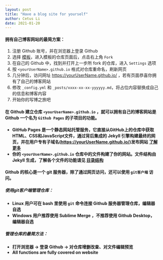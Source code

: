 ```yaml
---
layout: post
title: "Have a blog site for yourself"
author: Cetus Li
date: 2021-01-20
---
```

#### <b>拥有自己博客网站的最简方案：</b>
1. 注册 Github 账号，并在浏览器上登录 Github
2. 选择 [模板][gh-themes]，进入模板的仓库页面后，点击右上角 `Fork`
3. 在自己的 Github 中，找到并打开上一步所 fork 的仓库，进入 `Settings` 选项
4. 按 `<yourUserName>.github.io` 格式对仓库重命名，刷新网页
5. 几分钟后，访问网址 https://yourUserName.github.io/ ，若有页面恭喜你拥有了自己的博客网站
6. 修改 `_config.yml` 和 `_posts/xxxx-xx-xx-yyyyyy.md`，将占位内容替换成自己的信息和博客内容
7. 开始你的写博之旅吧

#### <b>在 Github 建立仓库 `<yourUserName>.github.io` ，就可以拥有自己的博客网站是 Github 一个名为 `Github Pages` 的子项目的功能。<b/>
 - GitHub Pages 是一个静态网站托管服务，它直接从GitHub上的仓库中获取HTML、CSS和JavaScript文件，通过背后集成的 Jekyll 引擎构建最终的网页，并在用户专有子域名(https://yourUserName.github.io/)发布网站 [了解更多][github-pages]
 - 你的 `<yourUserName>.github.io` 仓库中的文件构建了你的网站。文件结构由 Jekyll 生成，了解各个文件的功能请见 [目录结构][file-structure]

#### <b>Github 的核心是一个 git 服务器，除了通过网页访问，还可以使用 `git客户端` 访问。<b/>
##### <b>使用git客户端管理仓库：</b>
 - Linux 用户可在 bash 里使用 `git` 命令连接 Github 服务器管理仓库，编辑器自选
 - Windows 用户推荐使用 Sublime Merge ，不推荐使用 Github Desktop，编辑器自选
 
##### <b>管理仓库的最简方法：</b>
 - 打开浏览器 -> 登录 Github -> 对仓库增删改查、对文件编辑预览
 - <b>All functions are fully covered on website</b>






















[gh-themes]: https://pages.github.com/themes/
[file-structure]: https://www.jekyll.com.cn/docs/structure/
[github-pages]: https://docs.github.com/en/github/working-with-github-pages/about-github-pages
[ghpages]: https://pages.github.com/

